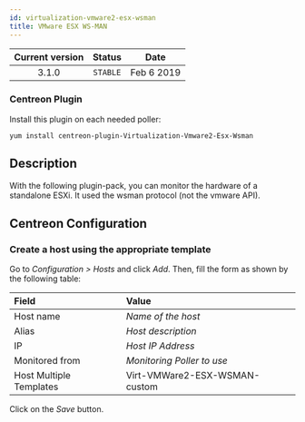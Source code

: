 ```yaml
---
id: virtualization-vmware2-esx-wsman
title: VMware ESX WS-MAN
---
```


| Current version | Status | Date |
| :-: | :-: | :-: |
| 3.1.0 | `STABLE` | Feb  6 2019 |

### Centreon Plugin

Install this plugin on each needed poller:

``` shell
yum install centreon-plugin-Virtualization-Vmware2-Esx-Wsman
```

## Description

With the following plugin-pack, you can monitor the hardware of a standalone ESXi. It used the wsman protocol (not the
vmware API).

## Centreon Configuration

### Create a host using the appropriate template

Go to *Configuration \> Hosts* and click *Add*. Then, fill the form as shown by the following table:

| Field                                | Value                         |
| :----------------------------------- | :---------------------------- |
| Host name                            | *Name of the host*            |
| Alias                                | *Host description*            |
| IP                                   | *Host IP Address*             |
| Monitored from                       | *Monitoring Poller to use*    |
| Host Multiple Templates              | Virt-VMWare2-ESX-WSMAN-custom |

Click on the *Save* button.

